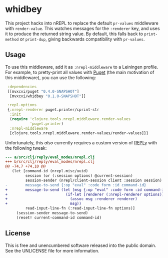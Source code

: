 whidbey
=======

This project hacks into nREPL to replace the default `pr-values` middleware
with `render-value`. This watches messages for the `:renderer` key, and uses it
to produce the returned string value. By default, this falls back to
`print-method` or `print-dup`, giving backwards compatibility with `pr-values`.

## Usage

To use this middleware, add it as `:nrepl-middleware` to a Leiningen profile.
For example, to pretty-print all values with
[Puget](https://github.com/greglook/puget) (the main motivation of this
middleware), you can use the following:

```clojure
 :dependencies
 [[mvxcvi/puget "0.4.0-SNAPSHOT"]
  [mvxcvi/whidbey "0.1.0-SNAPSHOT"]]

 :repl-options
 {:nrepl-renderer puget.printer/cprint-str
  :init
  (require 'clojure.tools.nrepl.middleware.render-values
           'puget.printer)
  :nrepl-middleware
  [clojure.tools.nrepl.middleware.render-values/render-values]}}
```

Unfortunately, this _also_ currently requires a custom version of
[REPLy](https://github.com/trptcolin/reply) with the following tweak:

```diff
--- a/src/clj/reply/eval_modes/nrepl.clj
+++ b/src/clj/reply/eval_modes/nrepl.clj
@@ -74,7 +74,10 @@
   (let [command-id (nrepl.misc/uuid)
         session (or (:session options) @current-session)
         session-sender (nrepl/client-session client :session session)
-        message-to-send {:op "eval" :code form :id command-id}
+        message-to-send (let [msg {:op "eval" :code form :id command-id}]
+                          (if-let [renderer (:nrepl-renderer options)]
+                            (assoc msg :renderer renderer)
+                            msg))
         read-input-line-fn (:read-input-line-fn options)]
     (session-sender message-to-send)
     (reset! current-command-id command-id)
```

## License

This is free and unencumbered software released into the public domain.
See the UNLICENSE file for more information.
